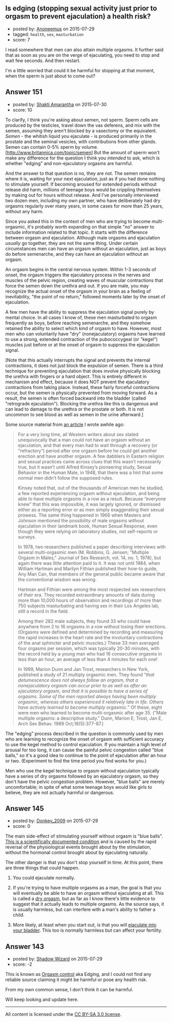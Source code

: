 ## Is edging (stopping sexual activity just prior to orgasm to prevent ejaculation) a health risk?

- posted by: [Anoneemus](https://stackexchange.com/users/1845289/anoneemus) on 2015-07-29
- tagged: `health`, `sex`, `masturbation`
- score: 7

I read somewhere that men can also attain multiple orgasms. It further said that as soon as you are on the verge of ejaculating, you need to stop and wait few seconds. And then restart. 

I'm a little worried that could it be harmful for stopping at that moment, when the sperm is just about to come out? 


## Answer 151

- posted by: [Shakti Amarantha](https://stackexchange.com/users/6557352/shakti-amarantha) on 2015-07-30
- score: 10

<p>To clarify, I think you're asking about semen, not sperm.  Sperm cells are produced by the testicles, travel down the vas deferens, and mix with the semen, assuming they aren't blocked by a vasectomy or the equivalent.  <em>Semen</em> - the whitish liquid you ejaculate - is produced primarily in the prostate and the seminal vesicles, with contributions from other glands.  Semen can contain 0-5% sperm by volume. [<a href="http://www.britannica.com/topic/semen]">http://www.britannica.com/topic/semen]</a> But the amount of sperm won't make any difference for the question I think you <em>intended</em> to ask, which is whether "edging" and non-ejaculatory orgasms are harmful. </p>

<p>And the answer to that question is no, they are not. The semen remains where it is, waiting for your next ejaculation, just as if you had done nothing to stimulate yourself.  If becoming aroused for extended periods without release did harm, millions of teenage boys would be crippling themselves by making out for hours without release.  And I've personally interviewed two dozen men, including my own partner, who have deliberately had dry orgasms regularly over many years, in some cases for more than 25 years, without any harm.</p>

<p>Since you asked this in the context of men who are trying to become multi-orgasmic, it's probably worth expanding on that simple "no" answer to include information related to that topic. It starts with the difference between orgasm and ejaculation. Although male orgasms and ejaculation <em>usually</em> go together, they are not the same thing.  Under certain circumstances men can have an orgasm without an ejaculation, just as boys do before semenarche, and they can have an ejaculation without an orgasm.</p>

<p>An orgasm begins in the central nervous system. Within 1-3 seconds of onset, the orgasm triggers the ejaculatory process in the nerves and muscles of the pelvic region, creating waves of muscular contractions that force the semen down the urethra and out.  If you are male, you may recognize the actual onset of the orgasm in your brain as a feeling of inevitability, "the point of no return," followed moments later by the onset of ejaculation. </p>

<p>A few men have the ability to suppress the ejaculation signal purely by mental choice. In all cases I know of, these men masturbated to orgasm frequently as boys, before reaching semenarche, and they somehow retained the ability to select which kind of orgasm to have. However, most men who can voluntarily have "dry" (nonejaculatory) orgasms have learned to use a strong, extended  contraction of the pubococcygeal (or "kegel") muscles just before or at the onset of orgasm to suppress the ejaculation signal. </p>

<p>[Note that this actually interrupts the signal and prevents the internal contractions, it does not just block the expulsion of semen. There is a third technique for preventing ejaculation that does involve physically blocking the urethra with fingers or a hard object.  This is entirely different in mechanism and effect, because it does NOT prevent the ejaculatory contractions from taking place.  Instead, these fairly forceful contractions occur, but the semen is physically prevented from moving forward.  As a result, the semen is often forced backward into the bladder (called "retrograde ejaculation").  Blocking the urethra like this is dangerous and can lead to damage to the urethra or the prostate or both.  It is not uncommon to see blood as well as semen in the urine afterward.]</p>

<p>Some source material from <a href="http://moderntantra.blogspot.com/2013/11/multiple-orgasms-for-men-some-history.html">an article</a> I wrote awhile ago:</p>

<blockquote>
  <p>For a very long time, all Western writers about sex stated
  unequivocally that a man could not have an orgasm without an
  ejaculation, and that every man had to wait through a recovery (or
  “refractory”) period after one orgasm before he could get another
  erection and have another orgasm. A few dabblers in Eastern religion
  and sexual practices came across clues that this wasn’t necessarily
  true, but it wasn’t until Alfred Kinsey’s pioneering study, Sexual
  Behavior in the Human Male, in 1948, that there was a hint that some
  normal men didn’t follow the supposed rules.</p>
  
  <p>Kinsey noted that, out of the thousands of American men he studied, a
  few reported experiencing orgasm without ejaculation, and being able
  to have multiple orgasms in a row as a result. Because “everyone knew”
  that this was impossible, it was largely ignored, or dismissed either
  as a reporting error or as men simply exaggerating their sexual
  prowess. The same thing happened in 1966 when Masters and Johnson
  mentioned the possibility of male orgasms without ejaculation in their
  landmark book, Human Sexual Response, even though they were relying on
  laboratory studies, not self-reports or surveys.</p>
  
  <p>In 1978, two researchers published a paper describing interviews with
  several multi-orgasmic men (M. Robbins, G. Jensen; "Multiple Orgasm in
  Males," Journal of Sex Research, vol. 14, no. 1; 1978), but again
  there was little attention paid to it. It was not until 1984, when
  William Hartman and Marilyn Fithian published their how-to guide, Any
  Man Can, that members of the general public became aware that the
  conventional wisdom was wrong.</p>
  
  <p>Hartman and Fithian were among the most respected sex researchers of
  their era. They recorded extraordinary amounts of data during more
  than 10,000 hours of observation and recordings of more than 750
  subjects masturbating and having sex in their Los Angeles lab, still a
  record in the field.</p>
  
  <p>Among their 282 male subjects, they found 33 who could have anywhere
  from 2 to 16 orgasms in a row without losing their erections. (Orgasms
  were defined and determined by recording and measuring the rapid
  increases in the heart rate and the involuntary contractions of the
  anal sphincter and pelvic muscles.) These 33 men averaged four orgasms
  per session, which was typically 20-30 minutes, with the record held
  by a young man who had 16 consecutive orgasms in less than an hour, an
  average of less than 4 minutes for each one!</p>
  
  <p>In 1989, Marion Dunn and Jan Trost, researchers in New York, published
  a study of 21 multiply orgasmic men. They found “<em>that detumescence
  does not always follow an orgasm, that a nonejaculatory orgasm can
  occur prior to as well as after an ejaculatory orgasm, and that it is
  possible to have a series of orgasms. Some of the men reported always
  having been multiply orgasmic, whereas others experienced it
  relatively late in life. Others have actively learned to become
  multiply orgasmic.</em>” Of these, eight were men who learned to become
  multi-orgasmic after age 35.  ("Male multiple orgasms: a descriptive
  study." Dunn,  Marion E; Trost,  Jan E, Arch Sex Behav. 1989
  Oct;18(5):377-87.)</p>
</blockquote>

<p>The "edging" process described in the question is commonly used by men who are learning to recognize the onset of orgasm with sufficient accuracy to use the kegel method to control ejaculation.  If you maintain a high level of arousal for too long, it can cause the painful pelvic congestion called "blue balls," so it's a good idea to continue to the point of ejaculation after an hour or two.  (Experiment to find the time period you find works for you.)</p>

<p>Men who use the kegel technique to orgasm without ejaculation typically have a series of dry orgasms followed by an ejaculatory orgasm, so they don't have the pelvic congestion problem.  However, "blue balls" are merely uncomfortable; in spite of what some teenage boys would like girls to believe, they are not actually harmful or dangerous.</p>



## Answer 145

- posted by: [Donkey_2009](https://stackexchange.com/users/1088977/donkey-2009) on 2015-07-29
- score: 0

The main side-effect of stimulating yourself without orgasm is "blue balls".  <a href="http://pediatrics.aappublications.org/cgi/reprintframed/108/5/1233">This is a scientifically documented condition</a> and is caused by the rapid reversal of the physiological events brought about by the stimulation, without the hormonal control brought about by ejaculating naturally.

The other danger is that you don't stop yourself in time.  At this point, there are three things that could happen.  

  1. You could ejaculate normally.  

  2. If you're trying to have multiple orgasms as a man, the goal is that you will eventually be able to have an orgasm without ejaculating at all.  This is called a <a href="http://www.mayoclinic.org/symptoms/dry-orgasm/basics/definition/sym-20050906">dry orgasm</a>, but as far as I know there's little evidence to suggest that it actually leads to multiple orgasms.  As the source says, it is usually harmless, but can interfere with a man's ability to father a child.  

  3. More likely, at least when you start out, is that you will <a href="http://www.mayoclinic.org/diseases-conditions/retrograde-ejaculation/basics/definition/con-20030795">ejaculate into your bladder</a>.  This too is normally harmless but can affect your fertility.  


## Answer 143

- posted by: [Shadow Wizard](https://stackexchange.com/users/201110/shadow-wizard) on 2015-07-29
- score: -2

This is known as [Orgasm control](https://en.wikipedia.org/wiki/Orgasm_control) aka Edging, and I could not find any reliable source claiming it might be harmful or pose any health risk.

From my own common sense, I don't think it can be harmful.

Will keep looking and update here.



---

All content is licensed under the [CC BY-SA 3.0 license](https://creativecommons.org/licenses/by-sa/3.0/).
